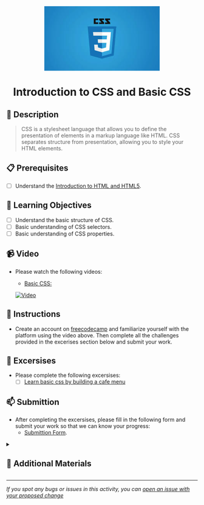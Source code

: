 <div align="center">
    <img src="../images/css.jpg" alt="Logo" height="170" align="center">
    <h1 align="center">Introduction to CSS and Basic CSS</h1>
</div>

## 📝 Description
> CSS is a stylesheet language that allows you to define the presentation of elements in a markup language like HTML. CSS separates structure from presentation, allowing you to style your HTML elements.

## 📋 Prerequisites
- [ ] Understand the [Introduction to HTML and HTML5](https://github.com/Kick-StartDev/web-development-basic-curriculum/blob/responsive-web-design/responsive-web-design/introduction-to-html-and-html5.md).

## 🎯 Learning Objectives
- [ ] Understand the basic structure of CSS.
- [ ] Basic understanding of CSS selectors.
- [ ] Basic understanding of CSS properties.

## 📹 Video

- Please watch the following videos:
    - <a href="https://www.youtube.com/watch?v=OEV8gMkCHXQ" target="_blank">Basic CSS:</a>

    [![Video](https://img.youtube.com/vi/OEV8gMkCHXQ/0.jpg)](https://www.youtube.com/watch?v=OEV8gMkCHXQ)

## 🔧 Instructions
- Create an account on [freecodecamp](freecodecamp.org) and familiarize yourself with the platform using the video above.
Then complete all the challenges provided in the excerises section below and submit your work.

## 🚀 Excersises
- Please complete the following excersises:
    - [ ] [Learn basic css by building a cafe menu](https://www.freecodecamp.org/learn/2022/responsive-web-design/learn-basic-css-by-building-a-cafe-menu/step-1)

## 📫 Submittion
- After completing the excersises, please fill in the following form and submit your work so that we can know your progress:
    - [Submittion Form](https://airtable.com/shrTKszJIyALWIPnb).

<details>
    <summary>
        <h2>📌 Additional Materials</h2>
    </summary>
    <hr style="height:1px;border-width:0;color:gray;background-color:dark">
    <i>
        These are all optional, but if you're interested in exploring this topic further, here are some resources to help you.
    </i>

<br>
    <ul>
        <li><a href="https://www.w3schools.com/css/" target="_blank">W3Schools CSS Tutorial</a></li>
        <li><a href="https://www.youtube.com/watch?v=1Rs2ND1ryYc" target="_blank">CSS Crash Course For Absolute Beginners</a></li>
        <li><a href="https://www.youtube.com/watch?v=1Rs2ND1ryYc" target="_blank">CSS Tutorial - Zero to Hero (Complete Course)</a></li>
        <li><a href="https://www.youtube.com/watch?v=9DCpQG1KVGk" target="_blank">How to use freecodecamp</a></li>
    </ul>
</details>

------

_If you spot any bugs or issues in this activity, you can [open an issue with your proposed change](https://github.com/Kick-StartDev/web-development-basic-curriculum/issues/new)_
